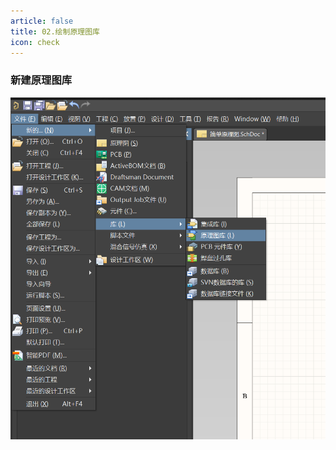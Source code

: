 ```yaml
---
article: false
title: 02.绘制原理图库
icon: check
---
```


### 新建原理图库
![02img.png](img%2F02img.png)































